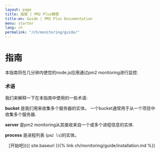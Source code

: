 ```yaml
---
layout: page
title: 指南 | PM2 Plus教程
title-en: Guide | PM2 Plus Documentation
menu: starter
lang: ch
permalink: "/ch/monitoring/guide/"
---
```


# 指南

本指南将在几分钟内使您的node.js应用通过pm2 monitoring进行监控.

### 术语

我们来解释一下在本指南中使用的一些术语:

**bucket** 是我们用来收集多个服务器的实体。 一个bucket通常用于从一个项目中收集多个服务器.

**server** 是pm2 monitoring从其接收来自一个或多个进程信息的实体.

**process** 是进程列表 (`pm2 ls`)的实体。

<p align="center">[开始吧]({{ site.baseurl }}{% link ch/monitoring/guide/installation.md %})</p>
